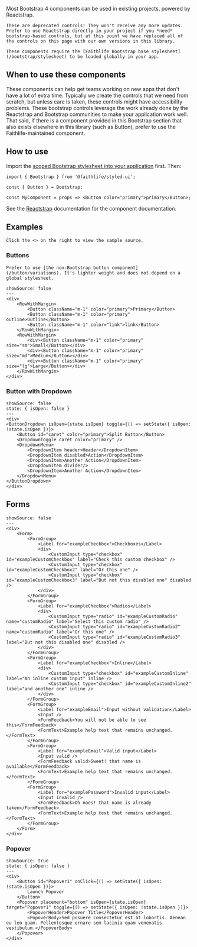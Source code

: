 Most Bootstrap 4 components can be used in existing projects, powered by Reactstrap.

```hint|warning
These are deprecated controls! They won't receive any more updates. Prefer to use Reactstrap directly in your project if you *need* bootstrap-based controls, but at this point we have replaced all of the controls on this page with our own versions in this library.
```

```hint|directive
These components require the [Faithlife Bootstrap base stylesheet](/bootstrap/stylesheet) to be loaded globally in your app.
```

## When to use these components

These components can help get teams working on new apps that don't have a lot of extra time. Typically we create the controls that we need from scratch, but unless care is taken, these controls might have accessibility problems. These bootstrap controls leverage the work already done by the Reactstrap and Bootstrap communities to make your application work well. That said, if there is a component provided in this Bootstrap section that also exists elsewhere in this library (such as Button), prefer to use the Faithlife-maintained component.

## How to use

Import the [scoped Bootstrap stylesheet into your application](/bootstrap/stylesheet) first. Then:

```
import { Bootstrap } from '@faithlife/styled-ui';

const { Button } = Bootstrap;

const MyComponent = props => <Button color="primary">primary</Button>;

```

See the [Reactstrap](https://reactstrap.github.io/) documentation for the component documentation.

## Examples

```hint|neutral
Click the <> on the right to view the sample source.
```

### Buttons

```hint|directive
Prefer to use [the non-Bootstrap button component](/button/variations). It's lighter weight and does not depend on a global stylesheet.
```

```react
showSource: false
---
<div>
	<RowWithMargin>
		<Button className="m-1" color="primary">Primary</Button>
		<Button className="m-1" color="primary" outline>Outline</Button>
		<Button className="m-1" color="link">link</Button>
	</RowWithMargin>
	<RowWithMargin>
		<div><Button className="m-1" color="primary" size="sm">Small</Button></div>
		<div><Button className="m-1" color="primary" size="md">Medium</Button></div>
		<div><Button className="m-1" color="primary" size="lg">Large</Button></div>
	</RowWithMargin>
</div>
```

### Button with Dropdown

```react
showSource: false
state: { isOpen: false }
---
<div>
<ButtonDropdown isOpen={state.isOpen} toggle={() => setState({ isOpen: !state.isOpen })}>
	<Button id="caret" color="primary">Split Button</Button>
	<DropdownToggle caret color="primary" />
	<DropdownMenu>
		<DropdownItem header>Header</DropdownItem>
		<DropdownItem disabled>Action</DropdownItem>
		<DropdownItem>Another Action</DropdownItem>
		<DropdownItem divider/>
		<DropdownItem>Another Action</DropdownItem>
	</DropdownMenu>
</ButtonDropdown>
</div>
```

## Forms

```react
showSource: false
---
<div>
	<Form>
		<FormGroup>
			<Label for="exampleCheckbox">Checkboxes</Label>
			<div>
				<CustomInput type="checkbox" id="exampleCustomCheckbox" label="Check this custom checkbox" />
				<CustomInput type="checkbox" id="exampleCustomCheckbox2" label="Or this one" />
				<CustomInput type="checkbox" id="exampleCustomCheckbox3" label="But not this disabled one" disabled />
			</div>
		</FormGroup>
		<FormGroup>
			<Label for="exampleCheckbox">Radios</Label>
			<div>
				<CustomInput type="radio" id="exampleCustomRadio" name="customRadio" label="Select this custom radio" />
				<CustomInput type="radio" id="exampleCustomRadio2" name="customRadio" label="Or this one" />
				<CustomInput type="radio" id="exampleCustomRadio3" label="But not this disabled one" disabled />
			</div>
		</FormGroup>
		<FormGroup>
			<Label for="exampleCheckbox">Inline</Label>
			<div>
				<CustomInput type="checkbox" id="exampleCustomInline" label="An inline custom input" inline />
				<CustomInput type="checkbox" id="exampleCustomInline2" label="and another one" inline />
			</div>
		</FormGroup>
		<FormGroup>
			<Label for="exampleEmail">Input without validation</Label>
			<Input />
			<FormFeedback>You will not be able to see this</FormFeedback>
			<FormText>Example help text that remains unchanged.</FormText>
		</FormGroup>
		<FormGroup>
			<Label for="exampleEmail">Valid input</Label>
			<Input valid />
			<FormFeedback valid>Sweet! that name is available</FormFeedback>
			<FormText>Example help text that remains unchanged.</FormText>
		</FormGroup>
		<FormGroup>
			<Label for="examplePassword">Invalid input</Label>
			<Input invalid />
			<FormFeedback>Oh noes! that name is already taken</FormFeedback>
			<FormText>Example help text that remains unchanged.</FormText>
		</FormGroup>
	</Form>
</div>
```

### Popover

```react
showSource: true
state: { isOpen: false }
---
<div>
	<Button id="Popover1" onClick={() => setState({ isOpen: !state.isOpen })}>
		Launch Popover
	</Button>
	<Popover placement="bottom" isOpen={state.isOpen} target="Popover1" toggle={() => setState({ isOpen: !state.isOpen })}>
		<PopoverHeader>Popover Title</PopoverHeader>
		<PopoverBody>Sed posuere consectetur est at lobortis. Aenean eu leo quam. Pellentesque ornare sem lacinia quam venenatis vestibulum.</PopoverBody>
	</Popover>
</div>
```
